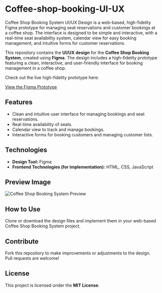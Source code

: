 # Coffee-shop-booking-UI-UX
Coffee Shop Booking System UI/UX Design is a web-based, high-fidelity Figma prototype for managing seat reservations and customer bookings at a coffee shop. The interface is designed to be simple and interactive, with a real-time seat availability system, calendar view for easy booking management, and intuitive forms for customer reservations.

This repository contains the **UI/UX design** for the **Coffee Shop Booking System**, created using **Figma**. The design includes a high-fidelity prototype featuring a clean, interactive, and user-friendly interface for booking management in a coffee shop.

Check out the live high-fidelity prototype here:

[View the Figma Prototype]([https://www.figma.com/proto/your-prototype-link](https://www.figma.com/proto/nj2HOGSsK8RnI2iDKtRr52/Coffee-Shop-Booking-UI%2FUX?node-id=1-2&starting-point-node-id=1%3A2&t=XPNysh5YxxPqTjL3-1))

## Features
- Clean and intuitive user interface for managing bookings and seat reservations.
- Real-time availability of seats.
- Calendar view to track and manage bookings.
- Interactive forms for booking customers and managing customer lists.

## Technologies
- **Design Tool:** Figma
- **Frontend Technologies (for implementation):** HTML, CSS, JavaScript

## Preview Image
![Coffee Shop Booking System Preview](https://github.com/yourusername/your-repository-name/blob/main/assets/preview-image.png)

## How to Use
Clone or download the design files and implement them in your web-based Coffee Shop Booking System project.

## Contribute
Fork this repository to make improvements or adjustments to the design. Pull requests are welcome!

## License
This project is licensed under the **MIT License**.
